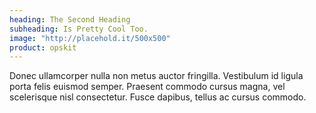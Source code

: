 ```yaml
---
heading: The Second Heading
subheading: Is Pretty Cool Too.
image: "http://placehold.it/500x500"
product: opskit
---
```


Donec ullamcorper nulla non metus auctor fringilla. Vestibulum id ligula porta felis euismod semper. Praesent commodo cursus magna, vel scelerisque nisl consectetur. Fusce dapibus, tellus ac cursus commodo.
